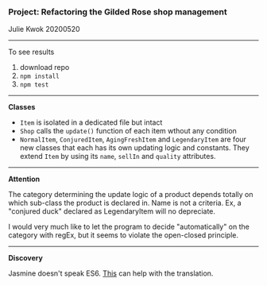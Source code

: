 ### Project: Refactoring the Gilded Rose shop management

Julie Kwok 20200520

---

To see results

1. download repo
2. `npm install`
3. `npm test`

---

**Classes**

- `Item` is isolated in a dedicated file but intact
- `Shop` calls the `update()` function of each item wthout any condition
- `NormalItem`, `ConjuredItem`, `AgingFreshItem` and `LegendaryItem` are four new classes that each has its own updating logic and constants. They extend `Item` by using its `name`, `sellIn` and `quality` attributes.

---

**Attention**

The category determining the update logic of a product depends totally on which sub-class the product is declared in. Name is not a criteria. Ex, a "conjured duck" declared as LegendaryItem will no depreciate.

I would very much like to let the program to decide "automatically" on the category with regEx, but it seems to violate the open-closed principle.

---

**Discovery**

Jasmine doesn't speak ES6. [This](https://www.npmjs.com/package/jasmine-es6) can help with the translation.
